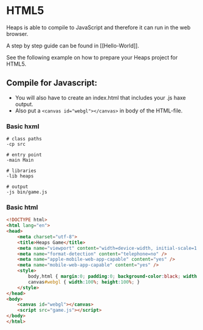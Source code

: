 # HTML5

Heaps is able to compile to JavaScript and therefore it can run in the web browser.

A step by step guide can be found in [[Hello-World]].

See the following example on how to prepare your Heaps project for HTML5.

## Compile for Javascript:

 * You will also have to create an index.html that includes your .js haxe output.
 * Also put a `<canvas id="webgl"></canvas>` in body of the HTML-file.

### Basic hxml

```hxml
# class paths
-cp src

# entry point
-main Main

# libraries
-lib heaps

# output
-js bin/game.js
```
### Basic html

```html
<!DOCTYPE html>
<html lang="en">
<head>
	<meta charset="utf-8">
	<title>Heaps Game</title>
	<meta name="viewport" content="width=device-width, initial-scale=1.0, minimum-scale=1.0, maximum-scale=1.0, user-scalable=no, minimal-ui" />
	<meta name="format-detection" content="telephone=no" />
	<meta name="apple-mobile-web-app-capable" content="yes" />
	<meta name="mobile-web-app-capable" content="yes" />
	<style>
		body,html { margin:0; padding:0; background-color:black; width:100%; height:100%; }
		canvas#webgl { width:100%; height:100%; }
	</style>
</head>
<body>
	<canvas id="webgl"></canvas>
	<script src="game.js"></script>
</body>
</html>
```
